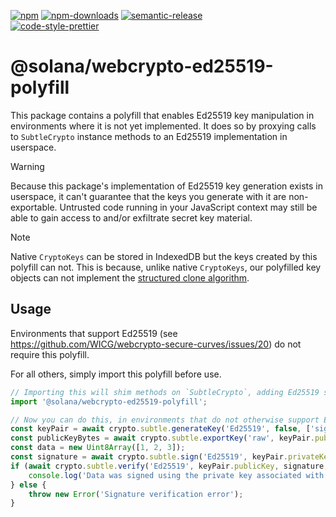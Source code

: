[![npm][npm-image]][npm-url]
[![npm-downloads][npm-downloads-image]][npm-url]
[![semantic-release][semantic-release-image]][semantic-release-url]
<br />
[![code-style-prettier][code-style-prettier-image]][code-style-prettier-url]

[code-style-prettier-image]: https://img.shields.io/badge/code_style-prettier-ff69b4.svg?style=flat-square
[code-style-prettier-url]: https://github.com/prettier/prettier
[npm-downloads-image]: https://img.shields.io/npm/dm/@solana/webcrypto-ed25519-polyfill/experimental.svg?style=flat
[npm-image]: https://img.shields.io/npm/v/@solana/webcrypto-ed25519-polyfill/experimental.svg?style=flat
[npm-url]: https://www.npmjs.com/package/@solana/webcrypto-ed25519-polyfill/v/experimental
[semantic-release-image]: https://img.shields.io/badge/%20%20%F0%9F%93%A6%F0%9F%9A%80-semantic--release-e10079.svg
[semantic-release-url]: https://github.com/semantic-release/semantic-release

# @solana/webcrypto-ed25519-polyfill

This package contains a polyfill that enables Ed25519 key manipulation in environments where it is not yet implemented. It does so by proxying calls to `SubtleCrypto` instance methods to an Ed25519 implementation in userspace.

> [!WARNING]
> Because this package's implementation of Ed25519 key generation exists in userspace, it can't guarantee that the keys you generate with it are non-exportable. Untrusted code running in your JavaScript context may still be able to gain access to and/or exfiltrate secret key material.

> [!NOTE]
> Native `CryptoKeys` can be stored in IndexedDB but the keys created by this polyfill can not. This is because, unlike native `CryptoKeys`, our polyfilled key objects can not implement the [structured clone algorithm](https://www.w3.org/TR/WebCryptoAPI/#cryptokey-interface-clone).

## Usage

Environments that support Ed25519 (see https://github.com/WICG/webcrypto-secure-curves/issues/20) do not require this polyfill.

For all others, simply import this polyfill before use.

```ts
// Importing this will shim methods on `SubtleCrypto`, adding Ed25519 support.
import '@solana/webcrypto-ed25519-polyfill';

// Now you can do this, in environments that do not otherwise support Ed25519.
const keyPair = await crypto.subtle.generateKey('Ed25519', false, ['sign']);
const publicKeyBytes = await crypto.subtle.exportKey('raw', keyPair.publicKey);
const data = new Uint8Array([1, 2, 3]);
const signature = await crypto.subtle.sign('Ed25519', keyPair.privateKey, data);
if (await crypto.subtle.verify('Ed25519', keyPair.publicKey, signature, data)) {
    console.log('Data was signed using the private key associated with this public key');
} else {
    throw new Error('Signature verification error');
}
```
